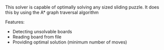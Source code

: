 This solver is capable of optimally solving any sized sliding puzzle. It does this by using the A\* 
graph traversal algorithm

Features:
* Detecting unsolvable boards 
* Reading board from file 
* Providing optimal solution (minimum number of moves)

